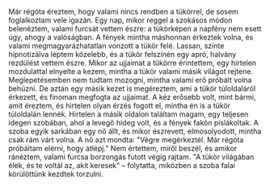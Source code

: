 Már régóta éreztem, hogy valami nincs rendben a tükörrel, de sosem foglalkoztam vele igazán.
Egy nap, mikor reggel a szokásos módon belenéztem, valami furcsát vettem észre: a tükörképen a napfény nem esett úgy, ahogy a valóságban.
A fények mintha máshonnan érkeztek volna, és valami megmagyarázhatatlan vonzott a tükör felé.
Lassan, szinte hipnotizálva léptem közelebb, és a tükör felszínén egy apró, halvány rezdülést vettem észre.
Mikor az ujjaimat a tükörre érintettem, egy hirtelen mozdulattal elnyelte a kezem, mintha a tükör valami másik világot rejtene.
Meglepetésemben nem tudtam mozogni, mintha valami erő próbált volna behúzni.
De aztán egy másik kezet is megéreztem, ami a tükör túloldaláról érkezett, és finoman megfogta az ujjaimat.
A kéz erősebb volt, mint bármi, amit éreztem, és hirtelen olyan érzés fogott el, mintha én is a tükör túloldalán lennék.
Hirtelen a másik oldalon találtam magam, egy teljesen idegen szobában, ahol a levegő hideg volt, és a fények fakón pislákoltak.
A szoba egyik sarkában egy nő állt, és mikor észrevett, elmosolyodott, mintha csak rám várt volna.
A nő azt mondta: "Végre megérkeztél. Már régóta próbáltam elérni, hogy átlépj."
Nem értettem, miről beszél, és amikor ránéztem, valami furcsa borzongás futott végig rajtam.
"A tükör világában élek, és te voltál az, akit keresek" – folytatta, miközben a szoba falai körülöttünk kezdtek torzulni.